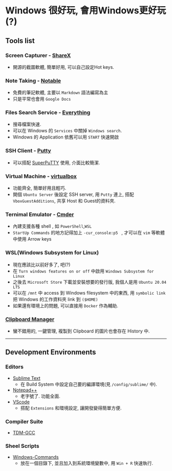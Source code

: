 # Windows 很好玩, 會用Windows更好玩(?)

## Tools list
### Screen Capturer - [ShareX](https://getsharex.com/)
- 開源的截圖軟體, 簡單好用, 可以自己設定Hot keys.

### Note Taking - [Notable](https://notable.app/)
- 免費的筆記軟體, 主要以 `Markdown` 語法編寫為主
- 只是平常也會用 `Google Docs` 

### Files Search Service - [Everything](https://www.voidtools.com/)
- 搜尋檔案快速.
- 可以在 Windows 的 `Services` 中關掉 `Windows search`.
- Windows 的 Application 依舊可以用 `START` 快速開啟

### SSH Client - [Putty](https://www.putty.org/)
- 可以搭配 [SuperPuTTY](https://github.com/jimradford/superputty) 使用, 介面比較簡潔.

### Virtual Machine - [virtualbox](https://www.virtualbox.org/)
- 功能齊全, 簡單好用且輕巧.
- 開個 `Ubuntu Server` 後設定 SSH server, 用 `Putty` 連上, 搭配 `VboxGuestAdditions`, 共享 Host 和 Guest的資料夾.

### Ternimal Emulator - [Cmder](https://cmder.net/)
- 內建支援各種 shell , 如 `PowerShell`,`WSL`
- `StartUp Commands` 的地方記得加上 `-cur_console:p5 ` , 才可以在 `vim` 等軟體中使用 Arrow keys

### WSL(Windows Subsystem for Linux)
- 現在應該比以前好多了, 吧(?)
- 在 `Turn windows features on or off` 中啟用 `Windows Subsystem for Linux` 
- 之後去 `Microsoft Store` 下載並安裝想要的發行版, 我個人是用 `Ubuntu 20.04 LTS`
- 可以在 `/mnt` 中 access 到 Windows filesystem 中的東西, 用 `symbolic link` 把 Windows 的工作資料夾 link 到 `($HOME)`
- 如果還有環境上的問題, 可以直接用 `Docker` 作為輔助.

### [Clipboard Manager](https://support.microsoft.com/en-us/windows/clipboard-in-windows-10-c436501e-985d-1c8d-97ea-fe46ddf338c6)
- 蠻不錯用的, 一鍵管理, 複製到 Clipboard 的圖片也會存在 History 中.

---

## Development Environments
### Editors
- [Sublime Text](https://www.sublimetext.com/)
  - 在 Build System 中設定自己要的編譯環境(見 `/config/sublime/` 中).
- [Notepad++](https://notepad-plus-plus.org/)
  - 老字號了. 功能全面.
- [VScode](https://code.visualstudio.com/)
  - 搭配 `Extensions` 和環境設定, 讓開發變得簡單方便.

### Compiler Suite
- [TDM-GCC](https://jmeubank.github.io/tdm-gcc/)

### Sheel Scripts
- [Windows-Commands](https://docs.microsoft.com/en-us/windows-server/administration/windows-commands/windows-commands)
  - 放在一個目錄下, 並且加入到系統環境變數中, 用 `Win + R` 快速執行.

